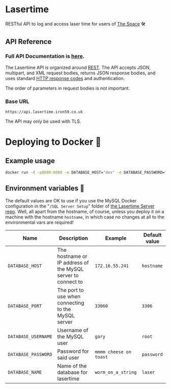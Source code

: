 # Lasertime

RESTful API to log and access laser time for users of [The Space](https://lamm.space) 🛠

## API Reference
### Full API Documentation is [here](https://docs.api.lasertime.iron59.co.uk).
The Lasertime API is organized around [REST](https://en.wikipedia.org/wiki/Representational_State_Transfer).
The API accepts JSON, multipart, and XML request bodies, returns JSON response bodies, and uses standard [HTTP response codes](https://httpstatuses.com) and authentication.

The order of parameters in request bodies is not important.

### Base URL
```http
https://api.lasertime.iron59.co.uk
```
The API may only be used with TLS.

# Deploying to Docker 🐳

## Example usage
```sh
docker run -d -p8080:8080 -e DATABASE_HOST="dev" -e DATABASE_PASSWORD="epicpassword123" fozflow/lasertime:latest
```

## Environment variables 🌈
The default values are OK to use if you use the MySQL Docker configuration in the "`/SQL Server Setup`" folder of [the Lasertime Server repo](https://github.com/ntflix/Lasertime-API). Well, all apart from the hostname, of course, unless you deploy it on a machine with the hostname `hostname`, in which case no changes at all to the environmental vars are required!

Name | Description | Example | Default value
--- | --- | --- | ---
`DATABASE_HOST` | The hostname or IP address of the MySQL server to connect to | `172.16.55.241` | `hostname`
`DATABASE_PORT` | The port to use when connecting to the MySQL server | `33060` | `3306`
`DATABASE_USERNAME` | Username of the MySQL user | `gary` | `root`
`DATABASE_PASSWORD` | Password for said user | `mmmm cheese on toast` | `password`
`DATABASE_NAME` | Name of the database for lasertime | `worm_on_a_string` | `laser`
